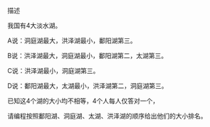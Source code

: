 描述

我国有4大淡水湖。

A说：洞庭湖最大，洪泽湖最小，鄱阳湖第三。

B说：洪泽湖最大，洞庭湖最小，鄱阳湖第二，太湖第三。

C说：洪泽湖最小，洞庭湖第三。

D说：鄱阳湖最大，太湖最小，洪泽湖第二，洞庭湖第三。


已知这4个湖的大小均不相等，4个人每人仅答对一个，

请编程按照鄱阳湖、洞庭湖、太湖、洪泽湖的顺序给出他们的大小排名。